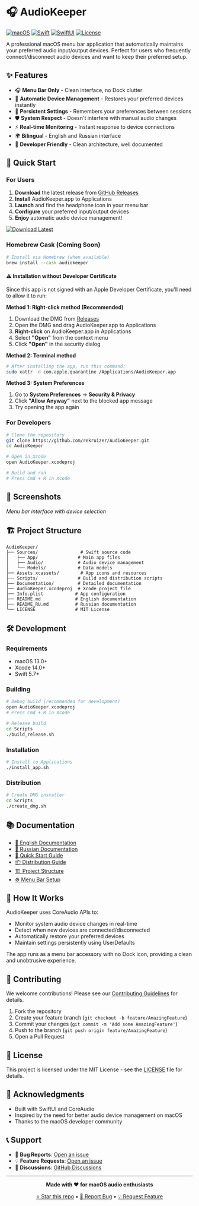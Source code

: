 # 🎧 AudioKeeper

[![macOS](https://img.shields.io/badge/macOS-13.0+-blue.svg)](https://developer.apple.com/macos/)
[![Swift](https://img.shields.io/badge/Swift-5.7+-orange.svg)](https://swift.org/)
[![SwiftUI](https://img.shields.io/badge/SwiftUI-4.0+-green.svg)](https://developer.apple.com/xcode/swiftui/)
[![License](https://img.shields.io/badge/License-MIT-yellow.svg)](LICENSE)

A professional macOS menu bar application that automatically maintains your preferred audio input/output devices. Perfect for users who frequently connect/disconnect audio devices and want to keep their preferred setup.

## ✨ Features

- 🎧 **Menu Bar Only** - Clean interface, no Dock clutter
- 🔄 **Automatic Device Management** - Restores your preferred devices instantly
- 💾 **Persistent Settings** - Remembers your preferences between sessions
- 🛡️ **System Respect** - Doesn't interfere with manual audio changes
- ⚡ **Real-time Monitoring** - Instant response to device connections
- 🌍 **Bilingual** - English and Russian interface
- 🔧 **Developer Friendly** - Clean architecture, well documented

## 🚀 Quick Start

### For Users
1. **Download** the latest release from [GitHub Releases](https://github.com/rekruizer/AudioKeeper/releases)
2. **Install** AudioKeeper.app to Applications
3. **Launch** and find the headphone icon in your menu bar
4. **Configure** your preferred input/output devices
5. **Enjoy** automatic audio device management!

[![Download Latest](https://img.shields.io/badge/Download-Latest%20Release-blue?style=for-the-badge&logo=github)](https://github.com/rekruizer/AudioKeeper/releases/latest)

### Homebrew Cask (Coming Soon)

```bash
# Install via Homebrew (when available)
brew install --cask audiokeeper
```

#### ⚠️ Installation without Developer Certificate

Since this app is not signed with an Apple Developer Certificate, you'll need to allow it to run:

**Method 1: Right-click method (Recommended)**
1. Download the DMG from [Releases](https://github.com/rekruizer/AudioKeeper/releases)
2. Open the DMG and drag AudioKeeper.app to Applications
3. **Right-click** on AudioKeeper.app in Applications
4. Select **"Open"** from the context menu
5. Click **"Open"** in the security dialog

**Method 2: Terminal method**
```bash
# After installing the app, run this command:
sudo xattr -d com.apple.quarantine /Applications/AudioKeeper.app
```

**Method 3: System Preferences**
1. Go to **System Preferences** → **Security & Privacy**
2. Click **"Allow Anyway"** next to the blocked app message
3. Try opening the app again

### For Developers
```bash
# Clone the repository
git clone https://github.com/rekruizer/AudioKeeper.git
cd AudioKeeper

# Open in Xcode
open AudioKeeper.xcodeproj

# Build and run
# Press Cmd + R in Xcode
```

## 📱 Screenshots

*Menu bar interface with device selection*

## 🏗️ Project Structure

```
AudioKeeper/
├── Sources/                # Swift source code
│   ├── App/               # Main app files
│   ├── Audio/             # Audio device management
│   └── Models/            # Data models
├── Assets.xcassets/        # App icons and resources
├── Scripts/               # Build and distribution scripts
├── Documentation/         # Detailed documentation
├── AudioKeeper.xcodeproj  # Xcode project file
├── Info.plist            # App configuration
├── README.md             # English documentation
├── README_RU.md          # Russian documentation
└── LICENSE               # MIT License
```

## 🛠️ Development

### Requirements
- macOS 13.0+
- Xcode 14.0+
- Swift 5.7+

### Building
```bash
# Debug build (recommended for development)
open AudioKeeper.xcodeproj
# Press Cmd + R in Xcode

# Release build
cd Scripts
./build_release.sh
```

### Installation
```bash
# Install to Applications
./install_app.sh
```

### Distribution
```bash
# Create DMG installer
cd Scripts
./create_dmg.sh
```

## 📚 Documentation

- [📖 English Documentation](README.md)
- [📖 Russian Documentation](README_RU.md)
- [🚀 Quick Start Guide](Documentation/QUICK_START.md)
- [📦 Distribution Guide](Documentation/FINAL_SETUP_GUIDE.md)
- [🏗️ Project Structure](Documentation/PROJECT_STRUCTURE.md)
- [⚙️ Menu Bar Setup](Documentation/MENUBAR_SETUP.md)

## 🔧 How It Works

AudioKeeper uses CoreAudio APIs to:
- Monitor system audio device changes in real-time
- Detect when new devices are connected/disconnected
- Automatically restore your preferred devices
- Maintain settings persistently using UserDefaults

The app runs as a menu bar accessory with no Dock icon, providing a clean and unobtrusive experience.

## 🤝 Contributing

We welcome contributions! Please see our [Contributing Guidelines](CONTRIBUTING.md) for details.

1. Fork the repository
2. Create your feature branch (`git checkout -b feature/AmazingFeature`)
3. Commit your changes (`git commit -m 'Add some AmazingFeature'`)
4. Push to the branch (`git push origin feature/AmazingFeature`)
5. Open a Pull Request

## 📝 License

This project is licensed under the MIT License - see the [LICENSE](LICENSE) file for details.

## 🙏 Acknowledgments

- Built with SwiftUI and CoreAudio
- Inspired by the need for better audio device management on macOS
- Thanks to the macOS developer community

## 📞 Support

- 🐛 **Bug Reports**: [Open an issue](https://github.com/rekruizer/AudioKeeper/issues)
- 💡 **Feature Requests**: [Open an issue](https://github.com/rekruizer/AudioKeeper/issues)
- 💬 **Discussions**: [GitHub Discussions](https://github.com/rekruizer/AudioKeeper/discussions)

---

<div align="center">

**Made with ❤️ for macOS audio enthusiasts**

[⭐ Star this repo](https://github.com/rekruizer/AudioKeeper) • [🐛 Report Bug](https://github.com/rekruizer/AudioKeeper/issues) • [💡 Request Feature](https://github.com/rekruizer/AudioKeeper/issues)

</div>
